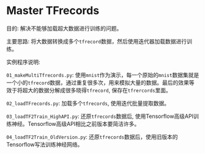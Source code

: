 # Master TFrecords

目的: 解决不能够加载超大数据进行训练的问题。

主要思路: 将大数据转换成多个`tfrecord`数据，然后使用迭代器加载数据进行训练。

实例程序说明:

`01_makeMultiTfrecords.py`:  使用`mnist`作为演示，每一个原始的`mnist`数据集就是一个小的`tfrecord`数据，通过重复很多次，用来模拟大量的数据。最后的效果等效于将超大的数据分解成很多晓得`tfrecord`, 保存在`tfrercords`里面。

`02_loadTFrecords.py`: 加载多个`tfrecords`, 使用迭代批量提取数据。

`03_loadTF2Train_HighAPI.py`: 还原`tfrecords`数据后, 使用Tensorflow高级API训练神经。Tensorflow高级API相比之前版本要简洁许多。

`04_loadTF2Train_OldVersion.py`: 还原`tfrecords`数据后，使用旧版本的Tensorflow写法训练神经网络。

